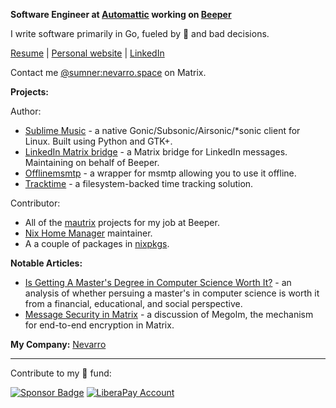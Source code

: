 **Software Engineer at [Automattic](https://automattic.com/) working on [Beeper](https://beeper.com)**

I write software primarily in Go, fueled by 🍣 and bad decisions.

[Resume](https://sumnerevans.com/portfolio/resume.pdf) | [Personal website](https://sumnerevans.com?src=gh) | [LinkedIn](https://www.linkedin.com/in/sumnerevans)

Contact me [@sumner:nevarro.space](https://matrix.to/#/@sumner:nevarro.space) on Matrix.

**Projects:**

Author:
* [Sublime Music](https://github.com/sublime-music/sublime-music) - a native Gonic/Subsonic/Airsonic/\*sonic client for Linux. Built using Python and GTK+.
* [LinkedIn Matrix bridge](https://github.com/beeper/linkedin) - a Matrix bridge for LinkedIn messages. Maintaining on behalf of Beeper.
* [Offlinemsmtp](https://github.com/sumnerevans/offlinemsmtp) - a wrapper for msmtp allowing you to use it offline.
* [Tracktime](https://github.com/sumnerevans/tracktime) - a filesystem-backed time tracking solution.

Contributor:
* All of the [mautrix](https://github.com/mautrix) projects for my job at Beeper.
* [Nix Home Manager](https://github.com/nix-community/home-manager) maintainer.
* A a couple of packages in [nixpkgs](https://github.com/NixOS/nixpkgs).

**Notable Articles:**

* [Is Getting A Master's Degree in Computer Science Worth It?](https://sumnerevans.com/posts/school/is-getting-a-masters-in-cs-worth-it/) - an analysis of whether persuing a master's in computer science is worth it from a financial, educational, and social perspective.
* [Message Security in Matrix](https://sumnerevans.com/posts/matrix/megolm/) - a discussion of Megolm, the mechanism for end-to-end encryption in Matrix.

**My Company:** [Nevarro](https://nevarro.space)

---

Contribute to my 🍣 fund:

[![Sponsor Badge](https://img.shields.io/github/sponsors/sumnerevans?logo=github)](https://github.com/sponsors/sumnerevans)
[![LiberaPay Account](http://img.shields.io/liberapay/receives/sumner.svg?logo=liberapay)](https://liberapay.com/sumner/donate)
